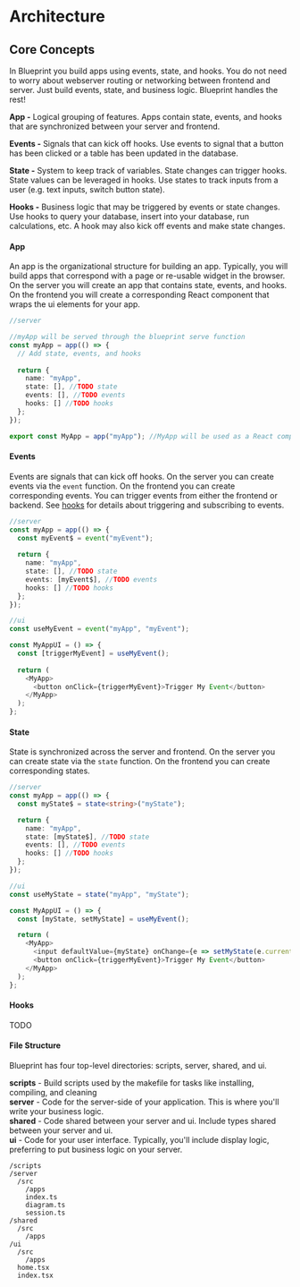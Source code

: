 # Architecture

## Core Concepts

In Blueprint you build apps using events, state, and hooks. You do not need to worry about webserver routing or networking between frontend and server. Just build events, state, and business logic. Blueprint handles the rest!

**App -** Logical grouping of features. Apps contain state, events, and hooks that are synchronized between your server and frontend.

**Events -** Signals that can kick off hooks. Use events to signal that a button has been clicked or a table has been updated in the database.

**State -** System to keep track of variables. State changes can trigger hooks. State values can be leveraged in hooks. Use states to track inputs from a user (e.g. text inputs, switch button state).

**Hooks -** Business logic that may be triggered by events or state changes. Use hooks to query your database, insert into your database, run calculations, etc. A hook may also kick off events and make state changes.

#### App

An app is the organizational structure for building an app. Typically, you will build apps that correspond with a page or re-usable widget in the browser. On the server you will create an app that contains state, events, and hooks. On the frontend you will create a corresponding React component that wraps the ui elements for your app.

```typescript
//server

//myApp will be served through the blueprint serve function
const myApp = app(() => {
  // Add state, events, and hooks
  
  return {
    name: "myApp",
    state: [], //TODO state 
    events: [], //TODO events
    hooks: [] //TODO hooks 
  };
});
```

```typescript
export const MyApp = app("myApp"); //MyApp will be used as a React component.

```

#### Events

Events are signals that can kick off hooks. On the server you can create events via the `event` function. On the frontend you can create corresponding events. You can trigger events from either the frontend or backend. See [hooks](#hooks) for details about triggering and subscribing to events.

```typescript
//server
const myApp = app(() => {
  const myEvent$ = event("myEvent"); 
  
  return {
    name: "myApp",
    state: [], //TODO state 
    events: [myEvent$], //TODO events
    hooks: [] //TODO hooks 
  };
});
```

```typescript
//ui
const useMyEvent = event("myApp", "myEvent");

const MyAppUI = () => {
  const [triggerMyEvent] = useMyEvent();
  
  return (
    <MyApp>
      <button onClick={triggerMyEvent}>Trigger My Event</button>
    </MyApp>
  );
};
```

#### State

State is synchronized across the server and frontend. On the server you can create state via the `state` function. On the frontend you can create corresponding states.

```typescript
//server
const myApp = app(() => {
  const myState$ = state<string>("myState");

  return {
    name: "myApp",
    state: [myState$], //TODO state 
    events: [], //TODO events
    hooks: [] //TODO hooks 
  };
});
```

```typescript
//ui
const useMyState = state("myApp", "myState");

const MyAppUI = () => {
  const [myState, setMyState] = useMyEvent();

  return (
    <MyApp>
      <input defaultValue={myState} onChange={e => setMyState(e.currentTarget.value)} />
      <button onClick={triggerMyEvent}>Trigger My Event</button>
    </MyApp>
  );
};

```

#### Hooks

TODO

#### File Structure

Blueprint has four top-level directories: scripts, server, shared, and ui.

**scripts** - Build scripts used by the makefile for tasks like installing, compiling, and cleaning<br/>
**server** - Code for the server-side of your application. This is where you'll write your business logic.<br/>
**shared** - Code shared between your server and ui. Include types shared between your server and ui.<br/>
**ui** - Code for your user interface. Typically, you'll include display logic, preferring to put business logic on your server.

```
/scripts
/server
  /src
    /apps
    index.ts
    diagram.ts
    session.ts
/shared
  /src
    /apps
/ui
  /src
    /apps
  home.tsx  
  index.tsx
```